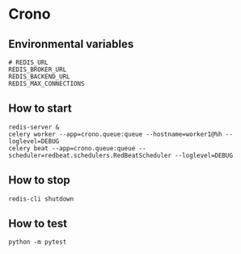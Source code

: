 # Crono

## Environmental variables
	
	# REDIS_URL
	REDIS_BROKER_URL
	REDIS_BACKEND_URL
	REDIS_MAX_CONNECTIONS

## How to start

	redis-server &
	celery worker --app=crono.queue:queue --hostname=worker1@%h --loglevel=DEBUG
	celery beat --app=crono.queue:queue --scheduler=redbeat.schedulers.RedBeatScheduler --loglevel=DEBUG

## How to stop

	redis-cli shutdown

## How to test

	python -m pytest
